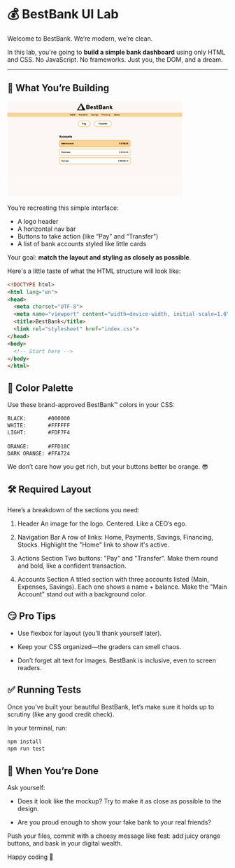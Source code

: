 # 💰 BestBank UI Lab

Welcome to BestBank. We’re modern, we’re clean.

In this lab, you're going to **build a simple bank dashboard** using only HTML and CSS. No JavaScript. No frameworks. Just you, the DOM, and a dream. 

---

## 📐 What You’re Building

<img src="./assets/best_bank.png" alt="best bank sample" width="400">

You’re recreating this simple interface:

- A logo header
- A horizontal nav bar
- Buttons to take action (like “Pay” and “Transfer”)
- A list of bank accounts styled like little cards

Your goal: **match the layout and styling as closely as possible**.

Here's a little taste of what the HTML structure will look like:

```html
<!DOCTYPE html>
<html lang="en">
<head>
  <meta charset="UTF-8">
  <meta name="viewport" content="width=device-width, initial-scale=1.0">
  <title>BestBank</title>
  <link rel="stylesheet" href="index.css">
</head>
<body>
  <!-- Start here -->
</body>
</html>
```

## 🎨 Color Palette

Use these brand-approved BestBank™️ colors in your CSS:

```
BLACK:       #000000
WHITE:       #FFFFFF
LIGHT:       #FDF7F4

ORANGE:      #FFD18C
DARK ORANGE: #FFA724
```
We don’t care how you get rich, but your buttons better be orange. 😎

## 🛠 Required Layout

Here’s a breakdown of the sections you need:

1. Header
    An image for the logo. Centered. Like a CEO’s ego.

2. Navigation Bar
    A row of links: Home, Payments, Savings, Financing, Stocks.
    Highlight the "Home" link to show it's active.

3. Actions Section
    Two buttons: "Pay" and "Transfer".
    Make them round and bold, like a confident transaction.

4. Accounts Section
    A titled section with three accounts listed (Main, Expenses, Savings).
    Each one shows a name + balance.
    Make the "Main Account" stand out with a background color.

## 😏 Pro Tips
- Use flexbox for layout (you’ll thank yourself later).

- Keep your CSS organized—the graders can smell chaos.

- Don’t forget alt text for images. BestBank is inclusive, even to screen readers.


## ✅ Running Tests

Once you’ve built your beautiful BestBank, let’s make sure it holds up to scrutiny (like any good credit check).

In your terminal, run:

```bash
npm install
npm run test
```


## 🏁 When You’re Done

Ask yourself:

- Does it look like the mockup? Try to make it as close as possible to the design.

- Are you proud enough to show your fake bank to your real friends?



Push your files, commit with a cheesy message like feat: add juicy orange buttons, and bask in your digital wealth.

Happy coding 🚀

